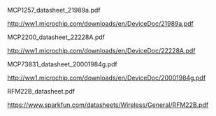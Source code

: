 MCP1257_datasheet_21989a.pdf

http://ww1.microchip.com/downloads/en/DeviceDoc/21989a.pdf


MCP2200_datasheet_22228A.pdf

http://ww1.microchip.com/downloads/en/DeviceDoc/22228A.pdf


MCP73831_datasheet_20001984g.pdf

http://ww1.microchip.com/downloads/en/DeviceDoc/20001984g.pdf


RFM22B_datasheet.pdf

https://www.sparkfun.com/datasheets/Wireless/General/RFM22B.pdf
